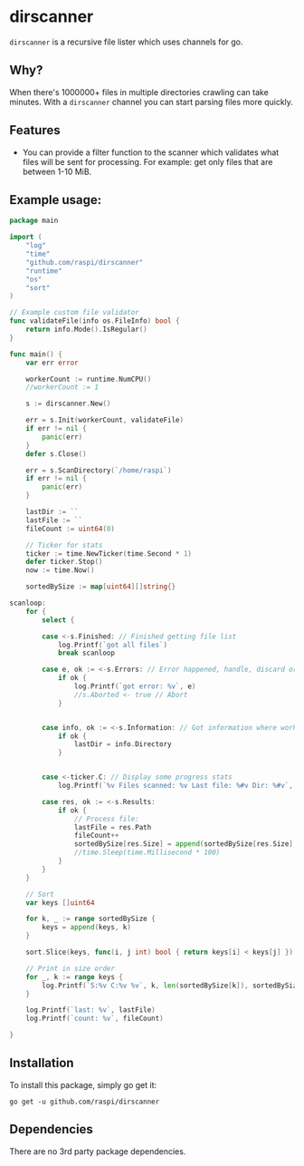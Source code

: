 # dirscanner
`dirscanner` is a recursive file lister which uses channels for go.

## Why?
When there's 1000000+ files in multiple directories crawling can take minutes. With a `dirscanner` channel you can start parsing files more quickly.

## Features

* You can provide a filter function to the scanner which validates what files will be sent for processing. For example: get only files that are between 1-10 MiB.

## Example usage:

```go
package main

import (
	"log"
	"time"
	"github.com/raspi/dirscanner"
	"runtime"
	"os"
	"sort"
)

// Example custom file validator
func validateFile(info os.FileInfo) bool {
	return info.Mode().IsRegular()
}

func main() {
	var err error

	workerCount := runtime.NumCPU()
	//workerCount := 1

	s := dirscanner.New()

	err = s.Init(workerCount, validateFile)
	if err != nil {
		panic(err)
	}
	defer s.Close()

	err = s.ScanDirectory(`/home/raspi`)
	if err != nil {
		panic(err)
	}

	lastDir := ``
	lastFile := ``
	fileCount := uint64(0)

	// Ticker for stats
	ticker := time.NewTicker(time.Second * 1)
	defer ticker.Stop()
	now := time.Now()

	sortedBySize := map[uint64][]string{}

scanloop:
	for {
		select {

		case <-s.Finished: // Finished getting file list
			log.Printf(`got all files`)
			break scanloop

		case e, ok := <-s.Errors: // Error happened, handle, discard or abort
			if ok {
				log.Printf(`got error: %v`, e)
				//s.Aborted <- true // Abort
			}


		case info, ok := <-s.Information: // Got information where worker is currently
			if ok {
				lastDir = info.Directory
			}


		case <-ticker.C: // Display some progress stats
			log.Printf(`%v Files scanned: %v Last file: %#v Dir: %#v`, time.Since(now).Truncate(time.Second), fileCount, lastFile, lastDir)

		case res, ok := <-s.Results:
			if ok {
				// Process file:
				lastFile = res.Path
				fileCount++
				sortedBySize[res.Size] = append(sortedBySize[res.Size], res.Path)
				//time.Sleep(time.Millisecond * 100)
			}
		}
	}

	// Sort
	var keys []uint64

	for k, _ := range sortedBySize {
		keys = append(keys, k)
	}

	sort.Slice(keys, func(i, j int) bool { return keys[i] < keys[j] })

	// Print in size order
	for _, k := range keys {
		log.Printf(`S:%v C:%v %v`, k, len(sortedBySize[k]), sortedBySize[k])
	}

	log.Printf(`last: %v`, lastFile)
	log.Printf(`count: %v`, fileCount)

}
```
## Installation
To install this package, simply go get it:

    go get -u github.com/raspi/dirscanner

## Dependencies
There are no 3rd party package dependencies.
